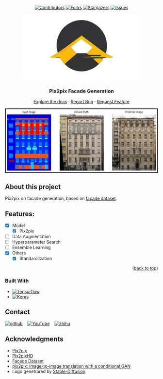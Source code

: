 
<a name="readme-top"></a>

<div align="center">

[![Contributors][contributors-shield]][contributors-url]
[![Forks][forks-shield]][forks-url]
[![Stargazers][stars-shield]][stars-url]
[![Issues][issues-shield]][issues-url]

</div>

<div align="center">
  <a href="https://github.com/dr413677671/Pix2pix-Facade-Generation">
    <img src="docs/logo.png" alt="Logo" width="384" height="216">
  </a>
</div>

<div align="center">
  <h3 align="center">Pix2pix Facade Generation</h3>
  <p align="center">
    <!-- <br />
    <a href="https://huggingface.co/spaces/darkCat/Pix2pix-Facade-Generation"><strong>Play the model »</strong></a>
    <br /> -->
    <!-- <br /> -->
    <a href="https://github.com/dr413677671/Pix2pix-Facade-Generation/README.md">Explore the docs</a>
    ·
    <a href="https://github.com/dr413677671/Pix2pix-Facade-Generation/issues">Report Bug</a>
    ·
    <a href="https://github.com/dr413677671/Pix2pix-Facade-Generation/issues">Request Feature</a>
  </p>
</div>


<!-- ABOUT THE PROJECT -->

<div align=center>
<img src='docs/screenshot.JPG' width=645 height=212>
</div>

## About this project

Pix2pix on facade generation, based on [facade dataset](http://efrosgans.eecs.berkeley.edu/pix2pix/datasets/).

## Features:

- [x] Model
    - [x] Pix2pix
- [ ] Data Augmentation
- [ ] Hyperparameter Search
- [ ] Ensemble Learning
- [x] Others
    - [x] Standardlization

<p align="right">(<a href="#readme-top">back to top</a>)</p>

### Built With

<!-- * [![Python][python-img]][python-url] -->
* [![Tensorflow][Tensorflow]][Tensorflow-url]
* [![Keras][Keras]][Keras-url]

## Contact

[<img src='https://cdn.jsdelivr.net/npm/simple-icons@3.0.1/icons/github.svg' alt='github' margin='10px' height='40'>](https://github.com/https://github.com/dr413677671) &nbsp;&nbsp; [<img src='https://cdn.jsdelivr.net/npm/simple-icons@3.0.1/icons/youtube.svg' alt='YouTube' height='40'>](https://www.youtube.com/channel/https://www.youtube.com/@randuan9718/videos) &nbsp;&nbsp; [<img src='https://cdn.jsdelivr.net/npm/simple-icons@3.0.1/icons/zhihu.svg' alt='zhihu' height='40'>](https://www.zhihu.com/people/kumonoue) 

## Acknowledgments

* [Pix2pix](https://github.com/phillipi/pix2pix)
* [Pix2pixHD](https://github.com/NVIDIA/pix2pixHD)
* [Facade Dataset](http://efrosgans.eecs.berkeley.edu/pix2pix/datasets/)
* [pix2pix: Image-to-image translation with a conditional GAN](https://www.tensorflow.org/tutorials/generative/pix2pix)
* Logo genetrared by <a href="https://github.com/CompVis/stable-diffusion">Stable-Diffusion</a>

[contributors-shield]: https://img.shields.io/github/contributors/dr413677671/Pix2pix-Facade-Generation.svg?style=for-the-badge
[contributors-url]: https://github.com/dr413677671/Pix2pix-Facade-Generation/graphs/contributors
[forks-shield]: https://img.shields.io/github/forks/dr413677671/Pix2pix-Facade-Generation.svg?style=for-the-badge
[forks-url]: https://github.com/dr413677671/Pix2pix-Facade-Generation/network/members
[stars-shield]: https://img.shields.io/github/stars/dr413677671/Pix2pix-Facade-Generation.svg?style=for-the-badge
[stars-url]: https://github.com/dr413677671/Pix2pix-Facade-Generation/stargazers
[issues-shield]: https://img.shields.io/github/issues/dr413677671/Pix2pix-Facade-Generation.svg?style=for-the-badge
[issues-url]: https://github.com/dr413677671/Pix2pix-Facade-Generation/issues

[python-img]: https://img.shields.io/badge/Python-FFD43B?style=for-the-badge&logo=python&logoColor=blue
[python-url]: https://www.python.org/
[Tensorflow]: https://img.shields.io/badge/TensorFlow-FF6F00?style=for-the-badge&logo=tensorflow&logoColor=white
[Tensorflow-url]: https://github.com/tensorflow/tensorflow
[Keras]: https://img.shields.io/badge/Keras-FF0000?style=for-the-badge&logo=keras&logoColor=white
[Keras-url]: https://github.com/keras-team/keras